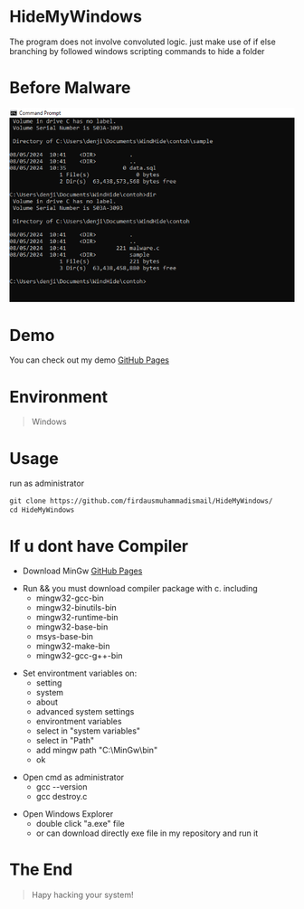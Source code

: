 # HideMyWindows
The program does not involve convoluted logic. just make use of if else branching by followed windows scripting commands to hide a folder 

# Before Malware
![Before Malware Infiltrate](https://raw.githubusercontent.com/firdausmuhammadismail/HideMyWindows/main/before.png)

# Demo
You can check out my demo [GitHub Pages](https://github.com/firdausmuhammadismail/HideMyWindows/raw/main/demo.mkv)

# Environment
> Windows

# Usage
run as administrator
```
git clone https://github.com/firdausmuhammadismail/HideMyWindows/
cd HideMyWindows
```

# If u dont have Compiler
- Download MinGw [GitHub Pages](https://sourceforge.net/projects/mingw/files/latest/download)
* Run && you must download compiler package with c. including
  * mingw32-gcc-bin
  * mingw32-binutils-bin
  * mingw32-runtime-bin
  * mingw32-base-bin
  * msys-base-bin
  * mingw32-make-bin
  * mingw32-gcc-g++-bin
+ Set environtment variables on:
  + setting
  + system
  + about
  + advanced system settings
  + environtment variables
  + select in "system variables"
  + select in "Path"
  + add mingw path "C:\MinGw\bin"
  + ok
- Open cmd as administrator
  - gcc --version
  - gcc destroy.c
+ Open Windows Explorer
  + double click "a.exe" file
  + or can download directly exe file in my repository and run it

 # The End
 > Hapy hacking your system!

